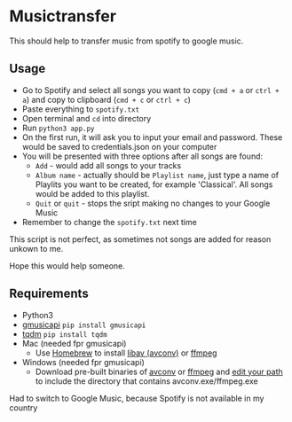 # Musictransfer
This should help to transfer music from spotify to google music.

## Usage
- Go to Spotify and select all songs you want to copy (`cmd + a` or `ctrl + a`) and copy to clipboard (`cmd + c` or `ctrl + c`)
- Paste everything to `spotify.txt`
- Open terminal and `cd` into directory
- Run `python3 app.py`
- On the first run, it will ask you to input your email and password. These would be saved to credentials.json on your computer
- You will be presented with three options after all songs are found:
    - `Add` - would add all songs to your tracks
    - `Album name` - actually should be `Playlist name`, just type a name of Playlits you want to be created, for example 'Classical'. All songs would be added to this playlist.
    - `Quit` or `quit` - stops the sript making no changes to your Google Music
- Remember to change the `spotify.txt` next time

This script is not perfect, as sometimes not songs are added for reason unkown to me.

Hope this would help someone.

## Requirements
- Python3
- [gmusicapi](https://github.com/simon-weber/gmusicapi) `pip install gmusicapi`
- [tqdm](https://pypi.python.org/pypi/tqdm) `pip install tqdm`
- Mac (needed fpr gmusicapi)
    - Use [Homebrew](http://brew.sh/) to install [libav (avconv)](http://braumeister.org/formula/libav) or [ffmpeg](http://braumeister.org/formula/ffmpeg)
- Windows (needed fpr gmusicapi)
    - Download pre-built binaries of [avconv](http://win32.libav.org/releases/) or [ffmpeg](http://ffmpeg.zeranoe.com/builds/) and [edit your path](http://www.computerhope.com/issues/ch000549.htm) to include the directory that contains avconv.exe/ffmpeg.exe

Had to switch to Google Music, because Spotify is not available in my country